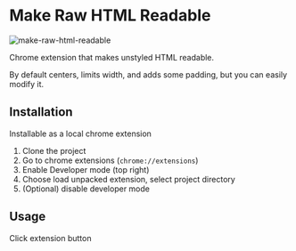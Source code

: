 # Make Raw HTML Readable

![make-raw-html-readable](https://user-images.githubusercontent.com/2801344/28102843-d3075888-6686-11e7-92c7-ec642c99322c.jpg)

Chrome extension that makes unstyled HTML readable.

By default centers, limits width, and adds some padding, but you can easily modify it.

## Installation

Installable as a local chrome extension

1. Clone the project
2. Go to chrome extensions (`chrome://extensions`)
3. Enable Developer mode (top right)
4. Choose load unpacked extension, select project directory
5. (Optional) disable developer mode

## Usage

Click extension button
